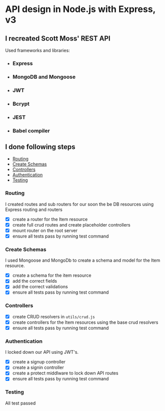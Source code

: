 # API design in Node.js with Express, v3

## I recreated Scott Moss' REST API 
Used frameworks and libraries:
- ### Express
- ### MongoDB and Mongoose
- ### JWT
- ### Bcrypt
- ### JEST
- ### Babel compiler

## I done following steps
- [Routing](#routing)
- [Create Schemas](#create-schemas)
- [Controllers](#controllers)
- [Authentication](#authentication)
- [Testing](#testing)


### Routing
I created routes and sub routers for our soon the be DB resources using Express routing and routers
- [X] create a router for the Item resource
- [X] create full crud routes and create placeholder controllers
- [X] mount router on the root server
- [X] ensure all tests pass by running test command

### Create Schemas
I used Mongoose and MongoDb to create a schema and model for the Item resource.

- [X] create a schema for the item resource
- [X] add the correct fields 
- [X] add the correct validations 
- [X] ensure all tests pass by running test command

### Controllers
- [X] create CRUD resolvers in `utils/crud.js`
- [X] create controllers for the Item resources using the base crud resolvers
- [X] ensure all tests pass by running test command

### Authentication
I locked down our API using JWT's.

- [X] create a signup controller
- [X] create a signin controller
- [X] create a protect middlware to lock down API routes
- [X] ensure all tests pass by running test command

### Testing
All test passed

